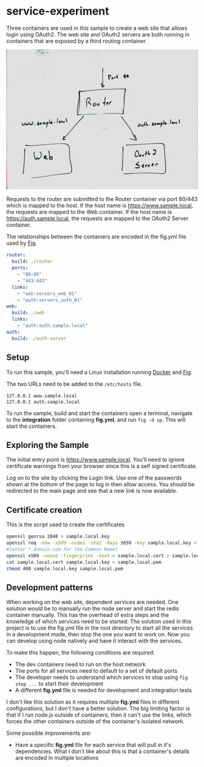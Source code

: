 # service-experiment

Three containers are used in this sample to create a web site that allows login using OAuth2.  The web site and OAuth2 servers are both running in containers that are exposed by a third routing container.

![Container Relationships](doc/images/container-relationship.jpg)

Requests to the router are submitted to the Router container via port 80/443 which is mapped to the host.  If the host name is https://www.sample.local, the requests are mapped to the Web container.  If the host name is https://auth.sample.local, the requests are mapped to the OAuth2 Server container.

The relationships between the containers are encoded in the fig.yml file used by [Fig](http://www.fig.sh/).

```yaml
router:
  build: ./router
  ports:
    - "80:80"
    - "443:443"
  links:
    - "web:servers_web_01"
    - "auth:servers_auth_01"
web:
  build: ./web
  links:
    - "auth:auth.sample.local"
auth:
  build: ./auth-server
```

## Setup

To run this sample, you'll need a Linux installation running [Docker](https://docs.docker.com/installation/ubuntulinux/) and [Fig](http://www.fig.sh/install.html).

The two URLs need to be added to the `/etc/hosts` file.

```
127.0.0.1 www.sample.local
127.0.0.1 auth.sample.local
```

To run the sample, build and start the containers open a terminal, navigate to the **integration** folder containing **fig.yml**, and run `fig -d up`.  This will start the containers.

## Exploring the Sample

The initial entry point is https://www.sample.local.  You'll need to ignore certificate warnings from your browser since this is a self signed certificate.

Log on to the site by clicking the Login link.  Use one of the passwords shown at the bottom of the page to log in then allow access.  You should be redirected to the main page and see that a new link is now available.

## Certificate creation

This is the script used to create the certificates

``` bash
openssl genrsa 2048 > sample.local.key
openssl req -new -x509 -nodes -sha1 -days 3650 -key sample.local.key > sample.local.cert
#[enter *.domain.com for the Common Name]
openssl x509 -noout -fingerprint -text < sample.local.cert > sample.local.info
cat sample.local.cert sample.local.key > sample.local.pem
chmod 400 sample.local.key sample.local.pem
```

## Development patterns

When working on the web site, dependent services are needed.  One solution would be to manually run the node server and start the redis container manually.  This has the overhead of extra steps and the knowledge of which services need to be started.  The solution used in this project is to use the fig.yml file in the root directory to start all the services in a development mode, then stop the one you want to work on.  Now you can develop using node natively and have it interact with the services.

To make this happen, the following conditions are required:
 - The dev containers need to run on the host network
 - The ports for all services need to default to a set of default ports
 - The developer needs to understand which services to stop using `fig stop ...` to start their development
 - A different **fig.yml** file is needed for development and integration tests

I don't like this solution as it requires multiple **fig.yml** files in different configurations, but I don't have a better solution.  The big limiting factor is that if I run node.js outside of containers, then it can't use the links, which forces the other containers outside of the container's isolated network.

Some possible improvements are:
 - Have a specific **fig.yml** file for each service that will pull in it's dependencies.  What I don't like about this is that a container's details are encoded in multiple locations